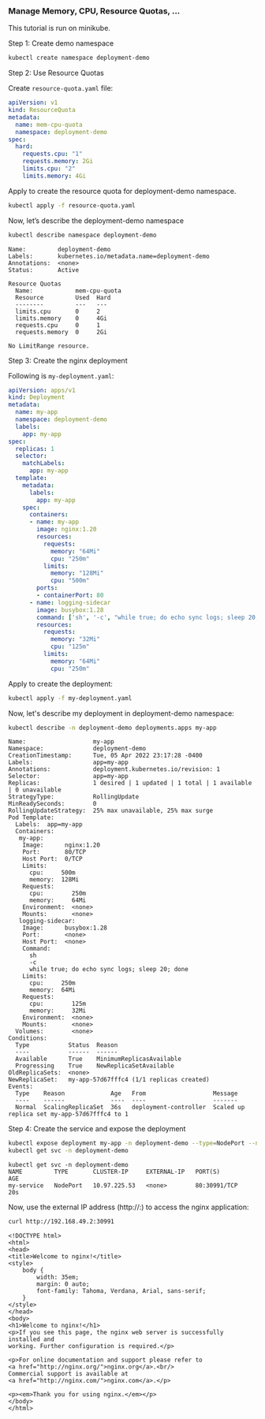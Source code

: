 ### Manage Memory, CPU, Resource Quotas, ...

This tutorial is run on minikube.

Step 1: Create demo namespace

```sh
kubectl create namespace deployment-demo
```

Step 2: Use Resource Quotas

Create `resource-quota.yaml` file:

```yaml
apiVersion: v1
kind: ResourceQuota
metadata:
  name: mem-cpu-quota
  namespace: deployment-demo
spec:
  hard:
    requests.cpu: "1"
    requests.memory: 2Gi
    limits.cpu: "2"
    limits.memory: 4Gi
```

Apply to create the resource quota for deployment-demo namespace.

```sh
kubectl apply -f resource-quota.yaml
```

Now, let’s describe the deployment-demo namespace

```sh
kubectl describe namespace deployment-demo
```

```
Name:         deployment-demo
Labels:       kubernetes.io/metadata.name=deployment-demo
Annotations:  <none>
Status:       Active

Resource Quotas
  Name:            mem-cpu-quota
  Resource         Used  Hard
  --------         ---   ---
  limits.cpu       0     2
  limits.memory    0     4Gi
  requests.cpu     0     1
  requests.memory  0     2Gi

No LimitRange resource.
```

Step 3: Create the nginx deployment

Following is `my-deployment.yaml`:

```yaml
apiVersion: apps/v1
kind: Deployment
metadata:
  name: my-app
  namespace: deployment-demo
  labels:
    app: my-app
spec:
  replicas: 1
  selector:
    matchLabels:
      app: my-app
  template:
    metadata:
      labels:
        app: my-app
    spec:
      containers:
      - name: my-app
        image: nginx:1.20
        resources:
          requests:
            memory: "64Mi"
            cpu: "250m"
          limits:
            memory: "128Mi"
            cpu: "500m"
        ports:
        - containerPort: 80
      - name: logging-sidecar
        image: busybox:1.28
        command: ['sh', '-c', "while true; do echo sync logs; sleep 20; done"]
        resources:
          requests:
            memory: "32Mi"
            cpu: "125m"
          limits:
            memory: "64Mi"
            cpu: "250m"
```

Apply to create the deployment:

```sh
kubectl apply -f my-deployment.yaml
```

Now, let's describe my deployment in deployment-demo namespace:

```sh
kubectl describe -n deployment-demo deployments.apps my-app
```

```
Name:                   my-app
Namespace:              deployment-demo
CreationTimestamp:      Tue, 05 Apr 2022 23:17:28 -0400
Labels:                 app=my-app
Annotations:            deployment.kubernetes.io/revision: 1
Selector:               app=my-app
Replicas:               1 desired | 1 updated | 1 total | 1 available | 0 unavailable
StrategyType:           RollingUpdate
MinReadySeconds:        0
RollingUpdateStrategy:  25% max unavailable, 25% max surge
Pod Template:
  Labels:  app=my-app
  Containers:
   my-app:
    Image:      nginx:1.20
    Port:       80/TCP
    Host Port:  0/TCP
    Limits:
      cpu:     500m
      memory:  128Mi
    Requests:
      cpu:        250m
      memory:     64Mi
    Environment:  <none>
    Mounts:       <none>
   logging-sidecar:
    Image:      busybox:1.28
    Port:       <none>
    Host Port:  <none>
    Command:
      sh
      -c
      while true; do echo sync logs; sleep 20; done
    Limits:
      cpu:     250m
      memory:  64Mi
    Requests:
      cpu:        125m
      memory:     32Mi
    Environment:  <none>
    Mounts:       <none>
  Volumes:        <none>
Conditions:
  Type           Status  Reason
  ----           ------  ------
  Available      True    MinimumReplicasAvailable
  Progressing    True    NewReplicaSetAvailable
OldReplicaSets:  <none>
NewReplicaSet:   my-app-57d67fffc4 (1/1 replicas created)
Events:
  Type    Reason             Age   From                   Message
  ----    ------             ----  ----                   -------
  Normal  ScalingReplicaSet  36s   deployment-controller  Scaled up replica set my-app-57d67fffc4 to 1
```

Step 4: Create the service and expose the deployment

```sh
kubectl expose deployment my-app -n deployment-demo --type=NodePort --name=my-service
kubectl get svc -n deployment-demo
```

```
kubectl get svc -n deployment-demo
NAME         TYPE       CLUSTER-IP     EXTERNAL-IP   PORT(S)        AGE
my-service   NodePort   10.97.225.53   <none>        80:30991/TCP   20s
```

Now, use the external IP address (http://<minikube-ip>:<port>) to access the nginx application:

```sh
curl http://192.168.49.2:30991
```

```
<!DOCTYPE html>
<html>
<head>
<title>Welcome to nginx!</title>
<style>
    body {
        width: 35em;
        margin: 0 auto;
        font-family: Tahoma, Verdana, Arial, sans-serif;
    }
</style>
</head>
<body>
<h1>Welcome to nginx!</h1>
<p>If you see this page, the nginx web server is successfully installed and
working. Further configuration is required.</p>

<p>For online documentation and support please refer to
<a href="http://nginx.org/">nginx.org</a>.<br/>
Commercial support is available at
<a href="http://nginx.com/">nginx.com</a>.</p>

<p><em>Thank you for using nginx.</em></p>
</body>
</html>
```
